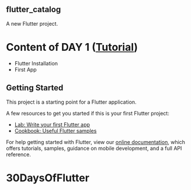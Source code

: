 ## flutter_catalog

A new Flutter project. 

# Content of DAY 1 ([Tutorial](https://www.youtube.com/playlist?list=PLrjrqTcKCnhTXI2GyPkaQF47inLp6LoIC))

- Flutter Installation
- First App

## Getting Started

This project is a starting point for a Flutter application.

A few resources to get you started if this is your first Flutter project:

- [Lab: Write your first Flutter app](https://flutter.dev/docs/get-started/codelab)
- [Cookbook: Useful Flutter samples](https://flutter.dev/docs/cookbook)

For help getting started with Flutter, view our
[online documentation](https://flutter.dev/docs), which offers tutorials,
samples, guidance on mobile development, and a full API reference.
# 30DaysOfFlutter
